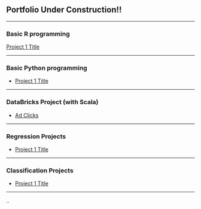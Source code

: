 ## Portfolio **Under Construction!!**

---

### Basic R programming

[Project 1 Title]()

---

### Basic Python programming

- [Project 1 Title](http://example.com/)

---

### DataBricks Project (with Scala)
- [Ad Clicks](https://github.com/alissitz-mcdaniel/Databricks-ad-clicks-Project)

---

### Regression Projects

- [Project 1 Title](http://example.com/)

---

### Classification Projects

- [Project 1 Title](http://example.com/)

---
..


